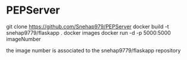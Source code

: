 # PEPServer
git clone https://github.com/Snehap979/PEPServer
docker build -t snehap9779/flaskapp .
docker images
docker run -d -p 5000:5000 imageNumber

the image number is associated to the snehap9779/flaskapp repository